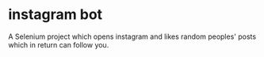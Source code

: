 # instagram bot
A Selenium project which opens instagram and likes random peoples' posts which in return can follow you.
